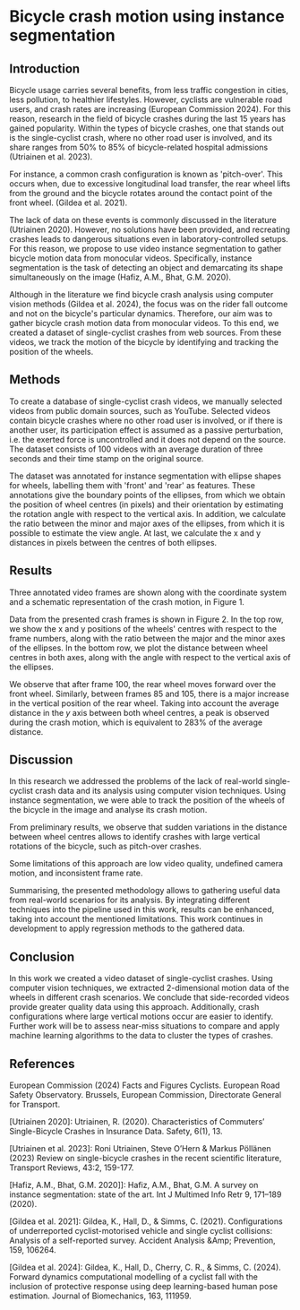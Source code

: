 Bicycle crash motion using instance segmentation
================================================

Introduction
------------

Bicycle usage carries several benefits, from less traffic congestion in cities,
less pollution, to healthier lifestyles. However, cyclists are vulnerable road
users, and crash rates are increasing (European Commission 2024). For this
reason, research in the field of bicycle crashes during the last 15 years has
gained popularity. Within the types of bicycle crashes, one that stands out is
the single-cyclist crash, where no other road user is involved, and its share
ranges from 50% to 85% of bicycle-related hospital admissions
(Utriainen et al. 2023).


For instance, a common crash configuration is known as 'pitch-over'. This occurs
when, due to excessive longitudinal load transfer, the rear wheel lifts from the
ground and the bicycle rotates around the contact point of the front wheel.
(Gildea et al. 2021).


The lack of data on these events is commonly discussed in the literature
(Utriainen 2020). However, no solutions have been provided,
and recreating crashes leads to dangerous situations even in
laboratory-controlled setups. For this reason, we propose to use video instance
segmentation to gather bicycle motion data from monocular videos. Specifically,
instance segmentation is the task of detecting an object and demarcating its
shape simultaneously on the image (Hafiz, A.M., Bhat, G.M. 2020). 


Although in the literature we find bicycle crash analysis using computer vision
methods (Gildea et al. 2024), the focus was on the rider fall outcome and not on
the bicycle's particular dynamics. Therefore, our aim was to gather bicycle
crash motion data from monocular videos. To this end, we created a dataset of
single-cyclist crashes from web sources. From these videos, we track the motion
of the bicycle by identifying and tracking the position of the wheels.

Methods
-------

To create a database of single-cyclist crash videos, we manually selected videos
from public domain sources, such as YouTube. Selected videos contain bicycle
crashes where no other road user is involved, or if there is another user, its
participation effect is assumed as a passive perturbation, i.e. the exerted
force is uncontrolled and it does not depend on the source. The dataset
consists of 100 videos with an average duration of three seconds and their time
stamp on the original source.


The dataset was annotated for instance segmentation with ellipse shapes for
wheels, labelling them with 'front' and 'rear' as features. These annotations
give the boundary points of the ellipses, from which we obtain the position of
wheel centres (in pixels) and their orientation by estimating the rotation angle
with respect to the vertical axis. In addition, we calculate the ratio between
the minor and major axes of the ellipses, from which it is possible to estimate
the view angle. At last, we calculate the x and y distances in pixels between
the centres of both ellipses.


Results
-------

Three annotated video frames are shown along with the coordinate system and a
schematic representation of the crash motion, in Figure 1.


Data from the presented crash frames is shown in Figure 2. In the top row, we show
the x and y positions of the wheels' centres with respect to the frame numbers,
along with the ratio between the major and the minor axes of the ellipses. In
the bottom row, we plot the distance between wheel centres in both axes, along
with the angle with respect to the vertical axis of the ellipses.


We observe that after frame 100, the rear wheel moves forward over the front
wheel. Similarly, between frames 85 and 105, there is a major increase in the
vertical position of the rear wheel. Taking into account the average distance in
the $y$ axis between both wheel centres, a peak is observed during the crash 
motion, which is equivalent to 283% of the average distance.


Discussion
----------

In this research we addressed the problems of the lack of real-world
single-cyclist crash data and its analysis using computer vision techniques.
Using instance segmentation, we were able to track the position of the wheels of
the bicycle in the image and analyse its crash motion.


From preliminary results, we observe that sudden variations in the distance
between wheel centres allows to identify crashes with large vertical rotations
of the bicycle, such as pitch-over crashes.


Some limitations of this approach are low video quality, undefined camera
motion, and inconsistent frame rate.


Summarising, the presented methodology allows to gathering useful data from
real-world scenarios for its analysis. By integrating different techniques into
the pipeline used in this work, results can be enhanced, taking into account the 
mentioned limitations. This work continues in development to apply regression
methods to the gathered data.



Conclusion
----------

In this work we created a video dataset of single-cyclist crashes. Using
computer vision techniques, we extracted 2-dimensional motion data of the
wheels in different crash scenarios. We conclude that side-recorded videos 
provide greater quality data using this approach. Additionally, crash
configurations where large vertical motions occur are easier to identify.
Further work will be to assess near-miss situations to compare and apply machine
learning algorithms to the data to cluster the types of crashes.



References
----------

European Commission (2024) Facts and Figures Cyclists. European Road Safety Observatory. Brussels, European Commission, Directorate General for Transport.

[Utriainen 2020]: Utriainen, R. (2020). Characteristics of Commuters’ Single-Bicycle Crashes in Insurance Data. Safety, 6(1), 13.

[Utriainen et al. 2023]: Roni Utriainen, Steve O’Hern & Markus Pöllänen (2023) Review on single-bicycle crashes in the recent scientific literature, Transport Reviews, 43:2, 159-177.

[Hafiz, A.M., Bhat, G.M. 2020]]: Hafiz, A.M., Bhat, G.M. A survey on instance segmentation: state of the art. Int J Multimed Info Retr 9, 171–189 (2020).

[Gildea et al. 2021]: Gildea, K., Hall, D., & Simms, C. (2021). Configurations of underreported cyclist-motorised vehicle and single cyclist collisions: Analysis of a self-reported survey. Accident Analysis &Amp; Prevention, 159, 106264.

[Gildea et al. 2024]: Gildea, K., Hall, D., Cherry, C. R., & Simms, C. (2024). Forward dynamics computational modelling of a cyclist fall with the inclusion of protective response using deep learning-based human pose estimation. Journal of Biomechanics, 163, 111959.
